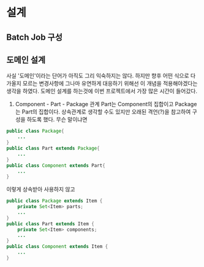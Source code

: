 # 설계
## Batch Job 구성

## 도메인 설계
사실 '도메인'이라는 단어가 아직도 그리 익숙하지는 않다. 하지만 향후 어떤 식으로 다가올지 모르는 변경사항에 그나마 유연하게 대응하기 위해선 이 개념을 적용해야겠다는 생각을 하였다. 도메인 설계를 하는것에 이번 프로젝트에서 가장 많은 시간이 들어갔다.

1. Component - Part - Package 관계
Part는 Component의 집합이고 Package는 Part의 집합이다. 상속관계로 생각할 수도 있지만 오래된 격언(?)을 참고하여 구성을 하도록 했다. 무슨 말이냐면
```java
public class Package{
    ...
}
public class Part extends Package{
    ...
}
public class Component extends Part{
    ...
}
```
이렇게 상속받아 사용하지 않고

```java
public class Package extends Item {
    private Set<Item> parts;
    ...
}
public class Part extends Item {
    private Set<Item> components;
    ...
}
public class Component extends Item {
    ...
}

```